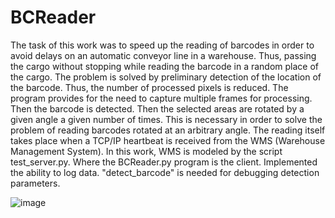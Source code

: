 # BCReader

The task of this work was to speed up the reading of barcodes in order to avoid delays on an automatic conveyor line in a warehouse. 
Thus, passing the cargo without stopping while reading the barcode in a random place of the cargo.
The problem is solved by preliminary detection of the location of the barcode.
Thus, the number of processed pixels is reduced.
The program provides for the need to capture multiple frames for processing. Then the barcode is detected. 
Then the selected areas are rotated by a given angle a given number of times. 
This is necessary in order to solve the problem of reading barcodes rotated at an arbitrary angle.
The reading itself takes place when a TCP/IP heartbeat is received from the WMS (Warehouse Management System).
In this work, WMS is modeled by the script test_server.py. Where the BCReader.py program is the client.
Implemented the ability to log data. "detect_barcode" is needed for debugging detection parameters.

![image](https://user-images.githubusercontent.com/112019541/187093523-7f3e5285-e8cd-4b57-af8e-6bd312fc3142.png)

